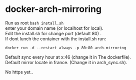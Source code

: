 # docker-arch-mirroring

Run as root ```bash install.sh```<br>
enter your domain name (or localhost for local).<br>
Edit the install.sh for change port (default 80) .<br>
If dont lunch the container with the install.sh run: 

    docker run -d --restart always -p 80:80 arch-mirroring
    
 Default sync every hour at x:46 (change it in The dockerfile).<br>
 Default mirror locate in france. (Change it in arch_sync.sh).<br>
 
 No https yet..
